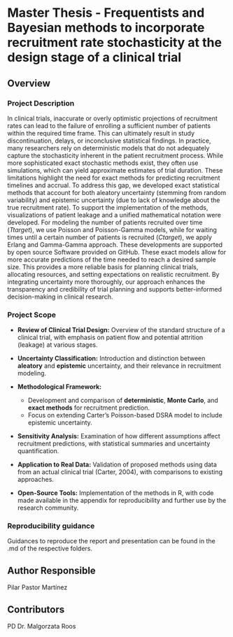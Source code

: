 # Master Thesis - Frequentists and Bayesian methods to incorporate recruitment rate stochasticity at the design stage of a clinical trial

## Overview

### **Project Description**

In clinical trials, inaccurate or overly optimistic projections of recruitment rates can lead to the failure of enrolling a sufficient number of patients within the required time frame. This can ultimately result in study discontinuation, delays, or inconclusive statistical findings. In practice, many researchers rely on deterministic models that do not adequately capture the stochasticity inherent in the patient recruitment process. While more sophisticated exact stochastic methods exist, they often use simulations, which can yield approximate estimates of trial duration. These limitations highlight the need for exact methods for predicting recruitment timelines and accrual. To address this gap, we developed exact statistical methods that account for both aleatory uncertainty (stemming from random variability) and epistemic uncertainty (due to lack of knowledge about the true recruitment rate). To support the implementation of the methods, visualizations of patient leakage and a unified mathematical notation were developed. For modeling the number of patients recruited over time  ($Ttarget$), we use Poisson and Poisson-Gamma models, while for waiting times until a certain number of patients is recruited ($Ctarget$), we apply Erlang and Gamma-Gamma approach. These developments are supported by open source Software provided on GitHub. These exact models allow for more accurate predictions of the time needed to reach a desired sample size. This provides a more reliable basis for planning clinical trials, allocating resources, and setting expectations on realistic recruitment. By integrating uncertainty more thoroughly, our approach enhances the transparency and credibility of trial planning and supports better-informed decision-making in clinical research.

### **Project Scope**

- **Review of Clinical Trial Design:** Overview of the standard structure of a clinical trial, with emphasis on patient flow and potential attrition (leakage) at various stages.
- **Uncertainty Classification:** Introduction and distinction between **aleatory** and **epistemic** uncertainty, and their relevance in recruitment modeling.
- **Methodological Framework:**

  - Development and comparison of **deterministic**, **Monte Carlo**, and **exact methods** for recruitment prediction.
  - Focus on extending Carter’s Poisson-based DSRA model to include epistemic uncertainty.
- **Sensitivity Analysis:** Examination of how different assumptions affect recruitment predictions, with statistical summaries and uncertainty quantification.
- **Application to Real Data:** Validation of proposed methods using data from an actual clinical trial (Carter, 2004), with comparisons to existing approaches.
- **Open-Source Tools:** Implementation of the methods in R, with code made available in the appendix for reproducibility and further use by the research community.

### **Reproducibility guidance**

Guidances to reproduce the report and presentation can be found in the .md of the respective folders. 

## Author Responsible

Pilar Pastor Martínez

## Contributors

PD Dr. Malgorzata Roos
